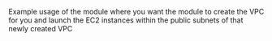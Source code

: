 Example usage of the module where you want the module to create the VPC for you and launch the EC2 instances within the public subnets of that newly created VPC
